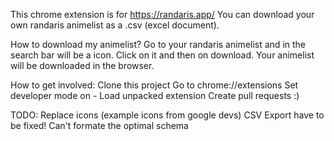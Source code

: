 This chrome extension is for https://randaris.app/
You can download your own randaris animelist as a .csv (excel document).

How to download my animelist?
  Go to your randaris animelist and in the search bar will be a icon.
  Click on it and then on download.
  Your animelist will be downloaded in the browser.

How to get involved:
  Clone this project
  Go to chrome://extensions
  Set developer mode on
    - Load unpacked extension
  Create pull requests :)

TODO:
  Replace icons (example icons from google devs)
  CSV Export have to be fixed!
  Can't formate the optimal schema 
